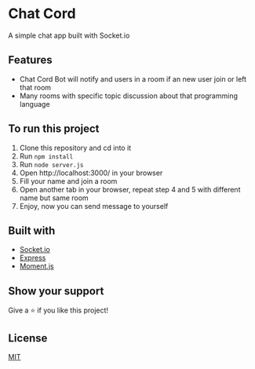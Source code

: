 # Chat Cord

A simple chat app built with Socket.io

## Features

- Chat Cord Bot will notify and users in a room if an new user join or left that room
- Many rooms with specific topic discussion about that programming language

## To run this project

1. Clone this repository and cd into it
2. Run `npm install`
3. Run `node server.js`
4. Open http://localhost:3000/ in your browser
5. Fill your name and join a room
6. Open another tab in your browser, repeat step 4 and 5 with different name but same room
7. Enjoy, now you can send message to yourself

## Built with

- [Socket.io](https://socket.io/)
- [Express](https://expressjs.com/)
- [Moment.js](https://momentjs.com/)

## Show your support

Give a ⭐️ if you like this project!

## License

[MIT](LICENSE)
